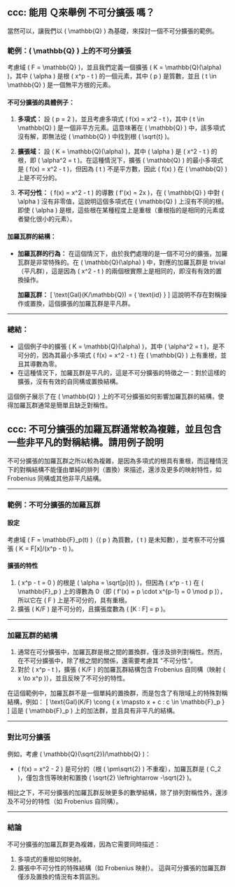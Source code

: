 ## ccc: 能用 Ｑ來舉例 不可分擴張 嗎？

當然可以，讓我們以 \( \mathbb{Q} \) 為基礎，來探討一個不可分擴張的範例。

### **範例：\( \mathbb{Q} \) 上的不可分擴張**

考慮域 \( F = \mathbb{Q} \)，並且我們定義一個擴張 \( K = \mathbb{Q}(\alpha) \)，其中 \( \alpha \) 是根 \( x^p - t \) 的一個元素，其中 \( p \) 是質數，並且 \( t \in \mathbb{Q} \) 是一個無平方根的元素。

#### **不可分擴張的具體例子：**

1. **多項式：**
   設 \( p = 2 \)，並且考慮多項式 \( f(x) = x^2 - t \)，其中 \( t \in \mathbb{Q} \) 是一個非平方元素。這意味著在 \( \mathbb{Q} \) 中，該多項式沒有解，即無法從 \( \mathbb{Q} \) 中找到根 \( \sqrt{t} \)。
   
2. **擴張域：**
   設 \( K = \mathbb{Q}(\alpha) \)，其中 \( \alpha \) 是 \( x^2 - t \) 的根，即 \( \alpha^2 = t \)。在這種情況下，擴張 \( \mathbb{Q} \) 的最小多項式是 \( f(x) = x^2 - t \)，但因為 \( t \) 不是平方數，因此 \( f(x) \) 在 \( \mathbb{Q} \) 上是不可分的。

3. **不可分性：**
   \( f(x) = x^2 - t \) 的導數 \( f'(x) = 2x \)，在 \( \mathbb{Q} \) 中對 \( \alpha \) 沒有非零值，這說明這個多項式在 \( \mathbb{Q} \) 上沒有不同的根。即使 \( \alpha \) 是根，這些根在某種程度上是重根（重根指的是相同的元素或者變化很小的元素）。

#### **加羅瓦群的結構：**
- **加羅瓦群的行為：** 在這個情況下，由於我們處理的是一個不可分的擴張，加羅瓦群是非常特殊的。在 \( \mathbb{Q}(\alpha) \) 中，對應的加羅瓦群是 trivial（平凡群），這是因為 \( x^2 - t \) 的兩個根實際上是相同的，即沒有有效的置換操作。
  
   **加羅瓦群：**
   \[
   \text{Gal}(K/\mathbb{Q}) = \{ \text{id} \}
   \]
   這說明不存在對稱操作或置換，這個擴張的加羅瓦群是平凡群。

---

### **總結：**
- 這個例子中的擴張 \( K = \mathbb{Q}(\alpha) \)，其中 \( \alpha^2 = t \)，是不可分的，因為其最小多項式 \( f(x) = x^2 - t \) 在 \( \mathbb{Q} \) 上有重根，並且其導數為零。
- 在這種情況下，加羅瓦群是平凡的，這是不可分擴張的特徵之一：對於這樣的擴張，沒有有效的自同構或置換結構。

這個例子展示了在 \( \mathbb{Q} \) 上的不可分擴張如何影響加羅瓦群的結構，使得加羅瓦群通常是簡單且缺乏對稱性。

## ccc: 不可分擴張的加羅瓦群通常較為複雜，並且包含一些非平凡的對稱結構。請用例子說明

不可分擴張的加羅瓦群之所以較為複雜，是因為多項式的根具有重根，而這種情況下的對稱結構不能僅由單純的排列（置換）來描述，還涉及更多的映射特性，如 Frobenius 同構或其他非平凡結構。

---

### **範例：不可分擴張的加羅瓦群**

#### **設定**
考慮域 \( F = \mathbb{F}_p(t) \)（\( p \) 為質數，\( t \) 是未知數），並考察不可分擴張 \( K = F[x]/(x^p - t) \)。

#### **擴張的特性**
1. \( x^p - t = 0 \) 的根是 \( \alpha = \sqrt[p]{t} \)，但因為 \( x^p - t \) 在 \( \mathbb{F}_p \) 上的導數為 0（即 \( f'(x) = p \cdot x^{p-1} = 0 \mod p \)），所以它在 \( F \) 上是不可分的，具有重根。
2. 擴張 \( K/F \) 是不可分的，且擴張度數為 \( [K : F] = p \)。

---

### **加羅瓦群的結構**
1. 通常在可分擴張中，加羅瓦群是根之間的置換群，僅涉及排列對稱性。然而，在不可分擴張中，除了根之間的關係，還需要考慮其 "不可分性"。
2. 對於 \( x^p - t \)，擴張 \( K/F \) 的加羅瓦群結構包含 Frobenius 自同構（映射 \( x \to x^p \)），並且反映了不可分的特性。

在這個範例中，加羅瓦群不是一個單純的置換群，而是包含了有限域上的特殊對稱結構，例如：
\[
\text{Gal}(K/F) \cong \{ x \mapsto x + c : c \in \mathbb{F}_p \}
\]
這是 \( \mathbb{F}_p \) 上的加法群，並且具有非平凡的結構。

---

### **對比可分擴張**
例如，考慮 \( \mathbb{Q}(\sqrt{2})/\mathbb{Q} \)：
- \( f(x) = x^2 - 2 \) 是可分的（根 \( \pm\sqrt{2} \) 不重複），加羅瓦群是 \( C_2 \)，僅包含恆等映射和置換 \( \sqrt{2} \leftrightarrow -\sqrt{2} \)。

相比之下，不可分擴張的加羅瓦群反映更多的數學結構，除了排列對稱性外，還涉及不可分的特性（如 Frobenius 自同構）。

---

### **結論**
不可分擴張的加羅瓦群更為複雜，因為它需要同時描述：
1. 多項式的重根如何映射。
2. 擴張中不可分性的特殊結構（如 Frobenius 映射）。
這與可分擴張的加羅瓦群僅涉及置換的情況有本質區別。